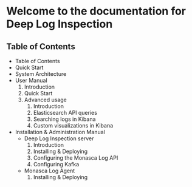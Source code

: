 Welcome to the documentation for Deep Log Inspection
====================================================

## Table of Contents

* Table of Contents
* Quick Start
* System Architecture
* User Manual
    1. Introduction
    2. Quick Start
    3. Advanced usage
        1. Introduction
        2. Elasticsearch API queries
        3. Searching logs in Kibana
        4. Custom visualizations in Kibana
* Installation & Administration Manual
    * Deep Log Inspection server
        1. Introduction
        2. Installing & Deploying
        3. Configuring the Monasca Log API
        4. Configuring Kafka
    * Monasca Log Agent
        1. Installing & Deploying

